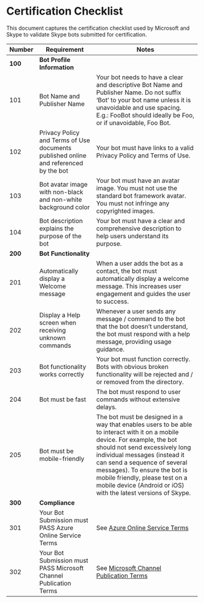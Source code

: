 # Certification Checklist
This document captures the certification checklist used by Microsoft and Skype to validate Skype bots submitted for certification.

| Number | Requirement | Notes |
| ----------- | ------ | ------ |
| **100** | **Bot Profile Information** |
| 101 | Bot Name and Publisher Name | Your bot needs to have a clear and descriptive Bot Name and Publisher Name. Do not suffix ‘Bot’ to your bot name unless it is unavoidable and use spacing. E.g.: FooBot should ideally be Foo, or if unavoidable, Foo Bot.|
| 102 | Privacy Policy and Terms of Use documents published online and referenced by the bot | Your bot must have links to a valid Privacy Policy and Terms of Use. |
| 103 | Bot avatar image with non-black and non-white background color | Your bot must have an avatar image. You must not use the standard bot framework avatar. You must not infringe any copyrighted images. |
| 104 | Bot description explains the purpose of the bot | Your bot must have a clear and comprehensive description to help users understand its purpose. |
| **200** | **Bot Functionality** |
| 201 | Automatically display a Welcome message | When a user adds the bot as a contact, the bot must automatically display a welcome message. This increases user engagement and guides the user to success. |
| 202 | Display a Help screen when receiving unknown commands | Whenever a user sends any message / command to the bot that the bot doesn’t understand, the bot must respond with a help message, providing usage guidance. |
| 203 | Bot functionality works correctly |  Your bot must function correctly. Bots with obvious broken functionality will be rejected and / or removed from the directory. |
| 204 | Bot must be fast | The bot must respond to user commands without extensive delays.|
| 205 | Bot must be mobile-friendly | The bot must be designed in a way that enables users to be able to interact with it on a mobile device. For example, the bot should not send excessively long individual messages (instead it can send a sequence of several messages). To ensure the bot is mobile friendly, please test on a mobile device (Android or iOS) with the latest versions of Skype. |
| **300** | **Compliance** |
| 301 | Your Bot Submission must PASS Azure Online Service Terms| See [Azure Online Service Terms]( https://azure.microsoft.com/en-gb/support/legal/)|
| 302 | Your Bot Submission must PASS Microsoft Channel Publication Terms | See [Microsoft Channel Publication Terms](https://www.botframework.com/content/bot-service-channels-terms.htm) |
